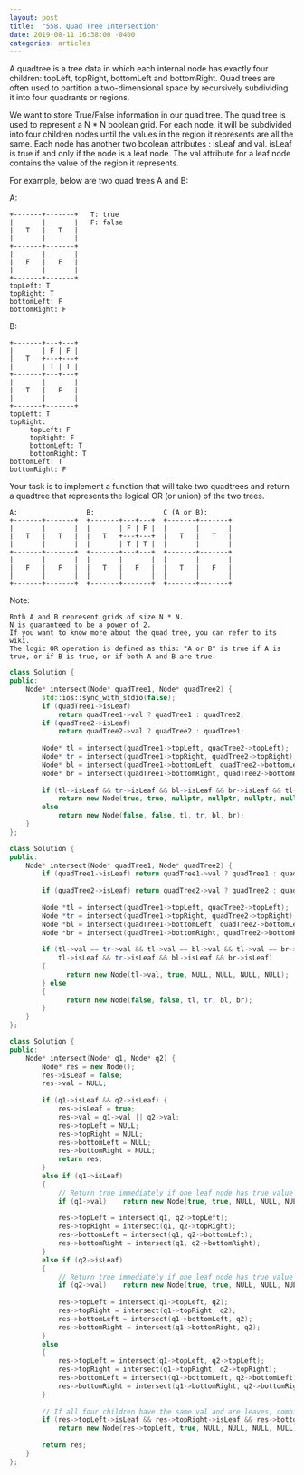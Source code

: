 ```yaml
---
layout: post
title:  "558. Quad Tree Intersection"
date: 2019-08-11 16:38:00 -0400
categories: articles
---
```

A quadtree is a tree data in which each internal node has exactly four children: topLeft, topRight, bottomLeft and bottomRight. Quad trees are often used to partition a two-dimensional space by recursively subdividing it into four quadrants or regions.

We want to store True/False information in our quad tree. The quad tree is used to represent a N * N boolean grid. For each node, it will be subdivided into four children nodes until the values in the region it represents are all the same. Each node has another two boolean attributes : isLeaf and val. isLeaf is true if and only if the node is a leaf node. The val attribute for a leaf node contains the value of the region it represents.

For example, below are two quad trees A and B:

A:
```
+-------+-------+   T: true
|       |       |   F: false
|   T   |   T   |
|       |       |
+-------+-------+
|       |       |
|   F   |   F   |
|       |       |
+-------+-------+
topLeft: T
topRight: T
bottomLeft: F
bottomRight: F
```
B: 
```              
+-------+---+---+
|       | F | F |
|   T   +---+---+
|       | T | T |
+-------+---+---+
|       |       |
|   T   |   F   |
|       |       |
+-------+-------+
topLeft: T
topRight:
     topLeft: F
     topRight: F
     bottomLeft: T
     bottomRight: T
bottomLeft: T
bottomRight: F
```

Your task is to implement a function that will take two quadtrees and return a quadtree that represents the logical OR (or union) of the two trees.
```
A:                 B:                 C (A or B):
+-------+-------+  +-------+---+---+  +-------+-------+
|       |       |  |       | F | F |  |       |       |
|   T   |   T   |  |   T   +---+---+  |   T   |   T   |
|       |       |  |       | T | T |  |       |       |
+-------+-------+  +-------+---+---+  +-------+-------+
|       |       |  |       |       |  |       |       |
|   F   |   F   |  |   T   |   F   |  |   T   |   F   |
|       |       |  |       |       |  |       |       |
+-------+-------+  +-------+-------+  +-------+-------+
```
Note:
```
Both A and B represent grids of size N * N.
N is guaranteed to be a power of 2.
If you want to know more about the quad tree, you can refer to its wiki.
The logic OR operation is defined as this: "A or B" is true if A is true, or if B is true, or if both A and B are true.
```
```c++
class Solution {
public:
    Node* intersect(Node* quadTree1, Node* quadTree2) {
        std::ios::sync_with_stdio(false);
        if (quadTree1->isLeaf)
            return quadTree1->val ? quadTree1 : quadTree2;
        if (quadTree2->isLeaf)
            return quadTree2->val ? quadTree2 : quadTree1;
        
        Node* tl = intersect(quadTree1->topLeft, quadTree2->topLeft);
        Node* tr = intersect(quadTree1->topRight, quadTree2->topRight);
        Node* bl = intersect(quadTree1->bottomLeft, quadTree2->bottomLeft);
        Node* br = intersect(quadTree1->bottomRight, quadTree2->bottomRight);
        
        if (tl->isLeaf && tr->isLeaf && bl->isLeaf && br->isLeaf && tl->val && tr->val && bl->val && br->val) 
            return new Node(true, true, nullptr, nullptr, nullptr, nullptr);
        else 
            return new Node(false, false, tl, tr, bl, br);
    }
};
```
```c++
class Solution {
public:
    Node* intersect(Node* quadTree1, Node* quadTree2) {
        if (quadTree1->isLeaf) return quadTree1->val ? quadTree1 : quadTree2;
        
        if (quadTree2->isLeaf) return quadTree2->val ? quadTree2 : quadTree1;
        
        Node *tl = intersect(quadTree1->topLeft, quadTree2->topLeft);
        Node *tr = intersect(quadTree1->topRight, quadTree2->topRight);
        Node *bl = intersect(quadTree1->bottomLeft, quadTree2->bottomLeft);
        Node *br = intersect(quadTree1->bottomRight, quadTree2->bottomRight);
        
        if (tl->val == tr->val && tl->val == bl->val && tl->val == br->val && 
            tl->isLeaf && tr->isLeaf && bl->isLeaf && br->isLeaf) 
        {
              return new Node(tl->val, true, NULL, NULL, NULL, NULL);
        } else 
        {
              return new Node(false, false, tl, tr, bl, br);
        }        
    }
};
```
```c++
class Solution {
public:
    Node* intersect(Node* q1, Node* q2) {
        Node* res = new Node();
        res->isLeaf = false;
        res->val = NULL;
        
        if (q1->isLeaf && q2->isLeaf) {
            res->isLeaf = true;
            res->val = q1->val || q2->val;
            res->topLeft = NULL;
            res->topRight = NULL;
            res->bottomLeft = NULL;
            res->bottomRight = NULL;
            return res;	
        } 
		else if (q1->isLeaf)
		{
			// Return true immediately if one leaf node has true value 
            if (q1->val)    return new Node(true, true, NULL, NULL, NULL, NULL);
			
            res->topLeft = intersect(q1, q2->topLeft);
            res->topRight = intersect(q1, q2->topRight);
            res->bottomLeft = intersect(q1, q2->bottomLeft);
            res->bottomRight = intersect(q1, q2->bottomRight);	
        } 
		else if (q2->isLeaf) 
		{
			// Return true immediately if one leaf node has true value 
            if (q2->val)    return new Node(true, true, NULL, NULL, NULL, NULL);
			
            res->topLeft = intersect(q1->topLeft, q2);
            res->topRight = intersect(q1->topRight, q2);
            res->bottomLeft = intersect(q1->bottomLeft, q2);
            res->bottomRight = intersect(q1->bottomRight, q2);
        } 
		else 
		{
            res->topLeft = intersect(q1->topLeft, q2->topLeft);
            res->topRight = intersect(q1->topRight, q2->topRight);
            res->bottomLeft = intersect(q1->bottomLeft, q2->bottomLeft);
            res->bottomRight = intersect(q1->bottomRight, q2->bottomRight);
        }
        
        // If all four children have the same val and are leaves, combine them into one grid
        if (res->topLeft->isLeaf && res->topRight->isLeaf && res->bottomLeft->isLeaf && res->bottomRight->isLeaf && res->topLeft->val == res->topRight->val && res->topRight->val == res->bottomLeft->val && res->bottomLeft->val == res->bottomRight->val && res->bottomRight->val == res->topLeft->val)
            return new Node(res->topLeft, true, NULL, NULL, NULL, NULL);
        
        return res;
    }
};
```